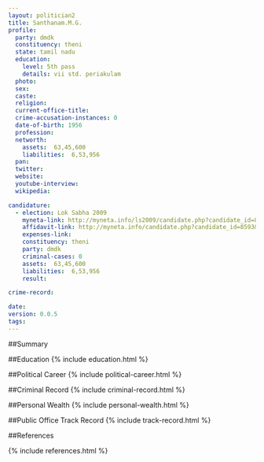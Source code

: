 ```yaml
---
layout: politician2
title: Santhanam.M.G.
profile: 
  party: dmdk
  constituency: theni
  state: tamil nadu
  education: 
    level: 5th pass
    details: vii std. periakulam
  photo: 
  sex: 
  caste: 
  religion: 
  current-office-title: 
  crime-accusation-instances: 0
  date-of-birth: 1956
  profession: 
  networth: 
    assets:  63,45,600
    liabilities:  6,53,956
  pan: 
  twitter: 
  website: 
  youtube-interview: 
  wikipedia: 

candidature: 
  - election: Lok Sabha 2009
    myneta-link: http://myneta.info/ls2009/candidate.php?candidate_id=8593
    affidavit-link: http://myneta.info/candidate.php?candidate_id=8593&scan=original
    expenses-link: 
    constituency: theni 
    party: dmdk
    criminal-cases: 0
    assets:  63,45,600
    liabilities:  6,53,956
    result:  

crime-record: 

date: 
version: 0.0.5
tags: 
---
```

##Summary


##Education
{% include education.html %}


##Political Career
{% include political-career.html %}


##Criminal Record
{% include criminal-record.html %}


##Personal Wealth
{% include personal-wealth.html %}


##Public Office Track Record
{% include track-record.html %}


##References


{% include references.html %}